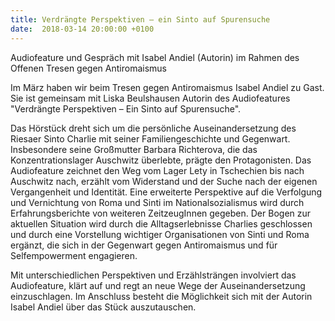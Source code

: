 ```yaml
---
title: Verdrängte Perspektiven – ein Sinto auf Spurensuche
date:  2018-03-14 20:00:00 +0100
---
```


Audiofeature und Gespräch mit Isabel Andiel (Autorin) im Rahmen des Offenen Tresen gegen Antiromaismus



Im März haben wir beim Tresen gegen Antiromaismus Isabel Andiel zu Gast. Sie ist gemeinsam mit Liska Beulshausen Autorin des
Audiofeatures "Verdrängte Perspektiven – Ein Sinto auf Spurensuche".


Das Hörstück dreht sich um die persönliche Auseinandersetzung des Riesaer Sinto Charlie mit seiner Familiengeschichte und
Gegenwart. Insbesondere seine Großmutter Barbara Richterova, die das Konzentrationslager Auschwitz überlebte, prägte den Protagonisten.
Das Audiofeature zeichnet den Weg vom Lager Lety in Tschechien bis nach Auschwitz nach, erzählt vom Widerstand und der Suche
nach der eigenen Vergangenheit und Identität. Eine erweiterte Perspektive auf die Verfolgung und Vernichtung von Roma und
Sinti im Nationalsozialismus wird durch Erfahrungsberichte von weiteren ZeitzeugInnen gegeben. Der Bogen zur aktuellen Situation
wird durch die Alltagserlebnisse Charlies geschlossen und durch eine Vorstellung wichtiger Organisationen von Sinti und Roma
ergänzt, die sich in der Gegenwart gegen Antiromaismus und für Selfempowerment engagieren.


Mit unterschiedlichen Perspektiven und Erzählsträngen involviert das Audiofeature, klärt auf und regt an neue Wege der Auseinandersetzung
einzuschlagen. Im Anschluss besteht die Möglichkeit sich mit der Autorin Isabel Andiel über das Stück auszutauschen.


